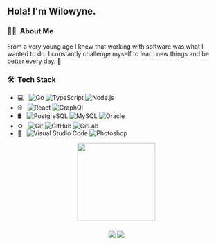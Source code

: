 <h2> Hola! I'm Wilowyne.</h2>

<h3> 👨‍💻 &nbsp;About Me </h3>

From a very young age I knew that working with software was what I wanted to do. I constantly challenge myself to learn new things and be better every day. 🚀

<h3> 🛠 &nbsp;Tech Stack</h3>

- 💻 &nbsp;
  ![Go](https://img.shields.io/badge/-Golang-333333?style=flat&logo=go)
  ![TypeScript](https://img.shields.io/badge/-TypeScript-333333?style=flat&logo=typescript)
  ![Node.js](https://img.shields.io/badge/-Node.js-333333?style=flat&logo=node.js)
- 🌐 &nbsp;
  ![React](https://img.shields.io/badge/-React-333333?style=flat&logo=react)
  ![GraphQl](https://img.shields.io/badge/-GraphQl-333333?style=flat&logo=graphql)
- 🛢 &nbsp;
  ![PostgreSQL](https://img.shields.io/badge/-Postgres-333333?style=flat&logo=postgresql)
  ![MySQL](https://img.shields.io/badge/-MySQL-333333?style=flat&logo=mysql&logoColor=FFF)
  ![Oracle](https://img.shields.io/badge/-Oracle-333333?style=flat&logo=oracle&logoColor=F00)
- ⚙️ &nbsp;
  ![Git](https://img.shields.io/badge/-Git-333333?style=flat&logo=git)
  ![GitHub](https://img.shields.io/badge/-GitHub-333333?style=flat&logo=github)
  ![GitLab](https://img.shields.io/badge/-GitLab-333333?style=flat&logo=gitlab)
- 🔧 &nbsp;
  ![Visual Studio Code](https://img.shields.io/badge/-VS%20Code-333333?style=flat&logo=visual-studio-code&logoColor=007ACC)
  ![Photoshop](https://img.shields.io/badge/-Photoshop-333333?style=flat&logo=photoshop&logoColor=007ACC)


<p align="center">
<a href="https://github.com/wilo087">
  <img height="180em" src="https://github-readme-stats.vercel.app/api?username=wilo087&theme=vue&show_icons=true&include_all_commits=true&count_private=true&hide=issues,prs" />
</a>
</p>


<h3 align="center">
<a href="https://www.adityavsingh.com"><img src="https://img.shields.io/badge/-wilo087.github.io-3423A6?style=flat-square&logo=Google-Chrome&logoColor=white"/></a>
<a href="mailto:wilo0087@gmail.com"><img src="https://img.shields.io/badge/-wilo0087@gmail.com-D14836?style=flat-square&logo=Gmail&logoColor=white"/></a>
</h3>

